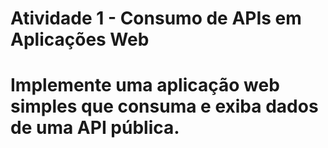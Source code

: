 # Atividade 1 - Consumo de APIs em Aplicações Web
# Implemente uma aplicação web simples que consuma e exiba dados de uma API pública.
